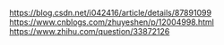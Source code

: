 https://blog.csdn.net/i042416/article/details/87891099
https://www.cnblogs.com/zhuyeshen/p/12004998.html
https://www.zhihu.com/question/33872126
